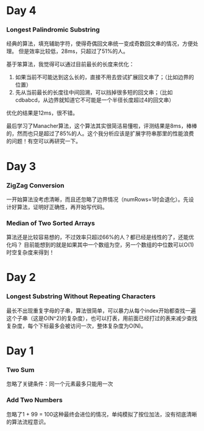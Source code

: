 # Day 4
### Longest Palindromic Substring
经典的算法，填充辅助字符，使得奇偶回文串统一变成奇数回文串的情况，方便处理。
但是效率比较低，28ms，只超过了51%的人。

基于笨算法，我觉得可以通过目前最长的长度来优化：
1. 如果当前不可能达到这么长的，直接不用去尝试扩展回文串了；（比如边界的位置）
2. 先从当前最长的长度往中间回溯，可以挡掉很多短的回文串；（比如cdbabcd，从边界就知道它不可能是一个半径长度超过4的回文串）

优化的结果是12ms，很不错。

最后学习了Manacher算法，这个算法其实很简洁易懂啦，评测结果是8ms，棒棒的，然而也只是超过了85%的人。这个我分析应该是扩展字符串那里的性能浪费的问题！有空可以再研究一下。


# Day 3
### ZigZag Conversion
一开始算法没考虑清晰，而且还忽略了边界情况（numRows=1时会退化）。先设计好算法，证明好正确性，再开始写代码。

### Median of Two Sorted Arrays
算法还是比较容易想的，不过效率只超过66%的人？都已经是线性的了，还能优化吗？
目前能想到的就是如果其中一个数组为空，另一个数组的中位数可以O(1)时空复杂度来得到！


# Day 2
### Longest Substring Without Repeating Characters
最长不出现重复字母的子串，算法很简单，可以暴力从每个index开始都查找一遍这个子串（这是O(N^2)的复杂度），也可以打表，用前面已经打过的表来减少查找复杂度，每个下标最多会被访问一次，整体复杂度为O(N)。


# Day 1
### Two Sum
忽略了关键条件：同一个元素最多只能用一次

### Add Two Numbers
忽略了1 + 99 = 100这种最终会进位的情况，单纯模拟了按位加法，没有彻底清晰的算法流程意识。

